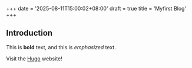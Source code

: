 +++
date = '2025-08-11T15:00:02+08:00'
draft = true
title = 'Myfirst Blog'
+++

## Introduction

This is **bold** text, and this is *emphasized* text.

Visit the [Hugo](https://gohugo.io) website!
